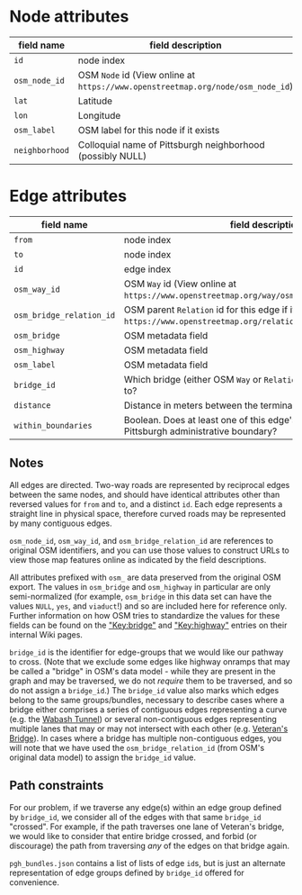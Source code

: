 # Node attributes

| field name        | field description                                                       |
|-------------------|-------------------------------------------------------------------------|
| `id`                | node index                                                            |
| `osm_node_id`       | OSM `Node` id (View online at `https://www.openstreetmap.org/node/osm_node_id`) |
| `lat`               | Latitude                                                              |
| `lon`               | Longitude                                                             |
| `osm_label`         | OSM label for this node if it exists                                  |
| `neighborhood`      | Colloquial name of Pittsburgh neighborhood (possibly NULL)            |

# Edge attributes

| field name          | field description                                                                                       |
|---------------------|---------------------------------------------------------------------------------------------------------|
| `from`              | node index                                                                                              |
| `to`                | node index                                                                                              |
| `id`                | edge index                                                                                              |
| `osm_way_id`        | OSM `Way` id (View online at `https://www.openstreetmap.org/way/osm_way_id`)                             |
| `osm_bridge_relation_id`   | OSM parent `Relation` id for this edge if it exists (View online at `https://www.openstreetmap.org/relation/osm_bridge_relation_id`) | 
| `osm_bridge`             | OSM metadata field                                                                                      |
| `osm_highway`             | OSM metadata field                                                                                      |
| `osm_label`             | OSM metadata field                                                                                      |
| `bridge_id`         | Which bridge (either OSM `Way` or `Relation`) does this edge belong to?                                 |
| `distance`          | Distance in meters between the terminal nodes of this edge                                              |
| `within_boundaries` | Boolean. Does at least one of this edge's endpoints fall within the Pittsburgh administrative boundary? |

## Notes

All edges are directed. Two-way roads are represented by reciprocal edges between the same nodes, and should have identical attributes other than reversed values for `from` and `to`, and a distinct `id`. Each edge represents a straight line in physical space, therefore curved roads may be represented by many contiguous edges.

`osm_node_id`, `osm_way_id`, and `osm_bridge_relation_id` are references to original OSM identifiers, and you can use those values to construct URLs to view those map features online as indicated by the field descriptions.

All attributes prefixed with `osm_` are data preserved from the original OSM export. The values in `osm_bridge` and `osm_highway` in particular are only semi-normalized (for example, `osm_bridge` in this data set can have the values `NULL`, `yes`, and `viaduct`!) and so are included here for reference only. Further information on how OSM tries to standardize the values for these fields can be found on the ["Key:bridge"](https://wiki.openstreetmap.org/wiki/Key:bridge) and ["Key:highway"](https://wiki.openstreetmap.org/wiki/Key:highway) entries on their internal Wiki pages.

`bridge_id` is the identifier for edge-groups that we would like our pathway to cross. (Note that we exclude some edges like highway onramps that may be called a "bridge" in OSM's data model - while they are present in the graph and may be traversed, we do not _require_ them to be traversed, and so do not assign a `bridge_id`.) The `bridge_id` value also marks which edges belong to the same groups/bundles, necessary to describe cases where a bridge either comprises a series of contiguous edges representing a curve (e.g. the [Wabash Tunnel](https://www.openstreetmap.org/way/54223852)) or several non-contiguous edges representing multiple lanes that may or may not intersect with each other (e.g. [Veteran's Bridge](https://www.openstreetmap.org/relation/4246068)). In cases where a bridge has multiple non-contiguous edges, you will note that we have used the `osm_bridge_relation_id` (from OSM's original data model) to assign the `bridge_id` value.

## Path constraints

For our problem, if we traverse any edge(s) within an edge group defined by `bridge_id`, we consider all of the edges with that same `bridge_id` "crossed". For example, if the path traverses one lane of Veteran's bridge, we would like to consider that entire bridge crossed, and forbid (or discourage) the path from traversing _any_ of the edges on that bridge again.

`pgh_bundles.json` contains a list of lists of edge `id`s, but is just an alternate representation of edge groups defined by `bridge_id` offered for convenience.
